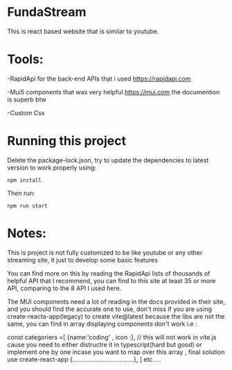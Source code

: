 # FundaStream
This is react based website that is similar to youtube.

# Tools:
-RapidApi for the back-end APIs that i used https://rapidapi.com

-Mui5 components that was very helpful https://mui.com the documention is superb btw

-Custom Css 

# Running this project 
Delete the package-lock.json, try to update the dependencies to latest version to work properly using:
```
npm install
```
Then run:
```
npm run start
```
# Notes:
This is project is not fully customized to be like youtube or any other streaming site, it just to develop some basic features

You can find more on this by reading the RapidApi lists of thousands of helpful API that I recommend, you can find to this site at least 35 or more API, comparing to the 8 API I used here.

The MUI components need a lot of reading in the docs provided in their site, and you should find the accurate one to use, don't miss if you are using create-reacta-app(legacy) to create vite@latest because the libs are not the same, you can find in array displaying components don't work i.e : 

const categoriers =[
{name:'coding' , icon :<CodingIcon/>}, // this will not work in vite.js cause  you need to either distructre it in typescript(hard but good) or implement one by one incase you want to map over this array , final solution use create-react-app
{...................................},
] 
etc.....
